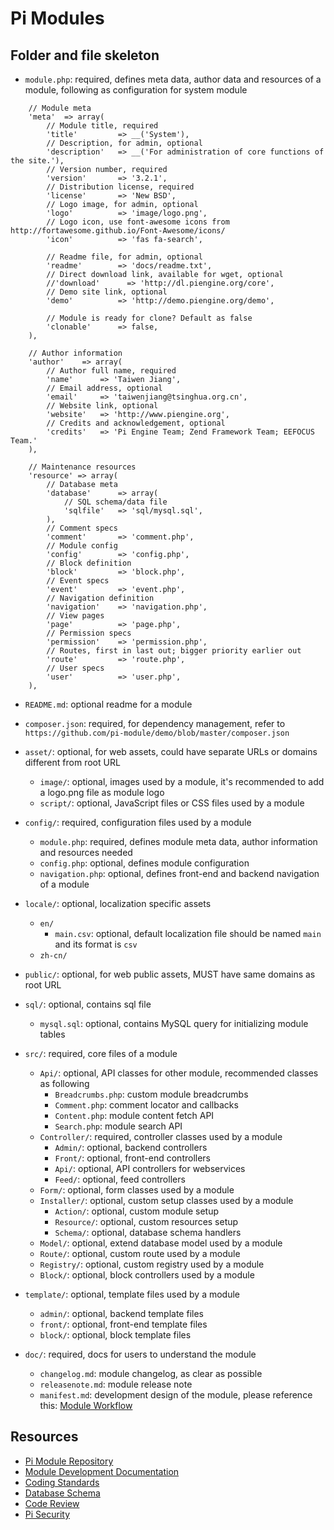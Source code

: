 Pi Modules
==========


Folder and file skeleton
------------------------
* `module.php`: required, defines meta data, author data and resources of a module, following as configuration for system module
```
    // Module meta
    'meta'  => array(
        // Module title, required
        'title'         => __('System'),
        // Description, for admin, optional
        'description'   => __('For administration of core functions of the site.'),
        // Version number, required
        'version'       => '3.2.1',
        // Distribution license, required
        'license'       => 'New BSD',
        // Logo image, for admin, optional
        'logo'          => 'image/logo.png',
        // Logo icon, use font-awesome icons from http://fortawesome.github.io/Font-Awesome/icons/
        'icon'          => 'fas fa-search',

        // Readme file, for admin, optional
        'readme'        => 'docs/readme.txt',
        // Direct download link, available for wget, optional
        //'download'      => 'http://dl.piengine.org/core',
        // Demo site link, optional
        'demo'          => 'http://demo.piengine.org/demo',

        // Module is ready for clone? Default as false
        'clonable'      => false,
    ),

    // Author information
    'author'    => array(
        // Author full name, required
        'name'      => 'Taiwen Jiang',
        // Email address, optional
        'email'     => 'taiwenjiang@tsinghua.org.cn',
        // Website link, optional
        'website'   => 'http://www.piengine.org',
        // Credits and acknowledgement, optional
        'credits'   => 'Pi Engine Team; Zend Framework Team; EEFOCUS Team.'
    ),

    // Maintenance resources
    'resource' => array(
        // Database meta
        'database'      => array(
            // SQL schema/data file
            'sqlfile'   => 'sql/mysql.sql',
        ),
        // Comment specs
        'comment'       => 'comment.php',
        // Module config
        'config'        => 'config.php',
        // Block definition
        'block'         => 'block.php',
        // Event specs
        'event'         => 'event.php',
        // Navigation definition
        'navigation'    => 'navigation.php',
        // View pages
        'page'          => 'page.php',
        // Permission specs
        'permission'    => 'permission.php',
        // Routes, first in last out; bigger priority earlier out
        'route'         => 'route.php',
        // User specs
        'user'          => 'user.php',
    ),
```
* `README.md`: optional readme for a module
* `composer.json`: required, for dependency management, refer to `https://github.com/pi-module/demo/blob/master/composer.json`

* `asset/`: optional, for web assets, could have separate URLs or domains different from root URL
  * `image/`: optional, images used by a module, it's recommended to add a logo.png file as module logo
  * `script/`: optional, JavaScript files or CSS files used by a module
* `config/`: required, configuration files used by a module
  * `module.php`: required, defines module meta data, author information and resources needed
  * `config.php`: optional, defines module configuration
  * `navigation.php`: optional, defines front-end and backend navigation of a module
* `locale/`: optional, localization specific assets
  * `en/`
    * `main.csv`: optional, default localization file should be named `main` and its format is `csv`
  * `zh-cn/`
* `public/`: optional, for web public assets, MUST have same domains as root URL
* `sql/`: optional, contains sql file
  * `mysql.sql`: optional, contains MySQL query for initializing module tables
* `src/`: required, core files of a module
  * `Api/`: optional, API classes for other module, recommended classes as following
    * `Breadcrumbs.php`: custom module breadcrumbs
    * `Comment.php`: comment locator and callbacks
    * `Content.php`: module content fetch API
    * `Search.php`: module search API
  * `Controller/`: required, controller classes used by a module
    * `Admin/`: optional, backend controllers
    * `Front/`: optional, front-end controllers
    * `Api/`: optional, API controllers for webservices
    * `Feed/`: optional, feed controllers
  * `Form/`: optional, form classes used by a module
  * `Installer/`: optional, custom setup classes used by a module
    * `Action/`: optional, custom module setup
    * `Resource/`: optional, custom resources setup
    * `Schema/`: optional, database schema handlers
  * `Model/`: optional, extend database model used by a module
  * `Route/`: optional, custom route used by a module
  * `Registry/`: optional, custom registry used by a module
  * `Block/`: optional, block controllers used by a module
* `template/`: optional, template files used by a module
  * `admin/`: optional, backend template files
  * `front/`: optional, front-end template files
  * `block/`: optional, block template files
* `doc/`: required, docs for users to understand the module
  * `changelog.md`: module changelog, as clear as possible
  * `releasenote.md`: module release note
  * `manifest.md`: development design of the module, please reference this: [Module Workflow](https://github.com/pi-engine/pi/wiki/Dev.Module-Workflow)


Resources
---------
* [Pi Module Repository](http://piengine.org/module.html)
* [Module Development Documentation](https://github.com/pi-engine/pi/wiki/Pi-Documentation-Team)
* [Coding Standards](https://github.com/pi-engine/pi/wiki/Dev.Coding-Standards)
* [Database Schema](https://github.com/pi-engine/pi/wiki/Dev.Database-Schema)
* [Code Review](https://github.com/pi-engine/pi/wiki/Dev.Code-Review)
* [Pi Security](https://github.com/pi-engine/pi/wiki/Dev.Security)
